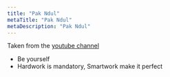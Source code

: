 ```yaml
---
title: "Pak Ndul"
metaTitle: "Pak Ndul"
metaDescription: "Pak Ndul"
---
```


Taken from the [youtube channel](https://www.youtube.com/channel/UC-WEThq6-W2v3chFBQk0v9g)

-	Be yourself
-	Hardwork is mandatory, Smartwork make it perfect
